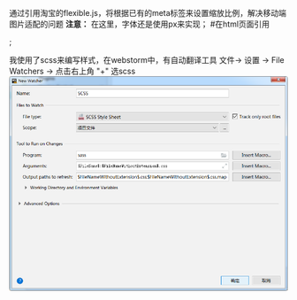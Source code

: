 通过引用淘宝的flexible.js，将根据已有的meta标签来设置缩放比例，解决移动端图片适配的问题
**注意：** 在这里，字体还是使用px来实现；
#在html页面引用
<script src="http://g.tbcdn.cn/mtb/lib-flexible/0.3.4/??flexible_css.js,flexible.js"></script>;
我使用了scss来编写样式，在webstorm中，有自动翻译工具 
文件-> 设置 -> File Watchers -> 点击右上角 "+" 选scss
![Image](https://raw.githubusercontent.com/siyecao/image-folder/master/images/file_watchers.png)

